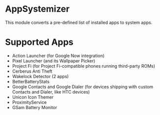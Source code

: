 # AppSystemizer
This module converts a pre-defined list of installed apps to system apps.

# Supported Apps
* Action Launcher (for Google Now integration)
* Pixel Launcher (and its Wallpaper Picker)
* Project Fi (for Project Fi-compatible phones running third-party ROMs)
* Cerberus Anti Theft
* Wakelock Detector (2 apps)
* BetterBatteryStats
* Google Contacts and Google Dialer (for devices shipping with custom Contacts and Dialer, like HTC devices)
* Unicon Icon Themer
* ProximityService
* GSam Battery Monitor